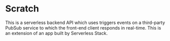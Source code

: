 # Scratch

This is a serverless backend API which uses triggers events on a third-party PubSub service to which the front-end client responds in real-time. This is an extension of an app built by Serverless Stack.